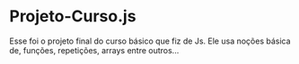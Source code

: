 # Projeto-Curso.js
Esse foi o projeto final do curso básico que fiz de Js. Ele usa noções básica de, funções, repetições, arrays entre outros...
